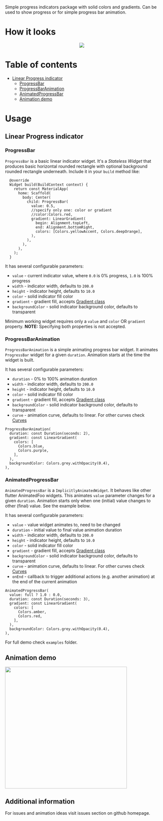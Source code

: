 Simple progress indicators package with solid colors and gradients. Can be used to show progress or for simple progress bar animation. 

# How it looks
<div align="center">
    <img src="https://user-images.githubusercontent.com/30658712/181866655-3741cd9e-623a-41f3-acaa-b35e18dd89b5.jpg"</img> 
</div>

# Table of contents
- [Linear Progress indicator](#linear-progress-indicator)
	- [ProgressBar](#progressbar)
	- [ProgressBarAnimation](#progressbaranimation)
	- [AnimatedProgressBar](#animatedprogressbar)
	- [Animation demo](#animation-demo)

# Usage
## Linear Progress indicator
### ProgressBar
`ProgressBar` is a basic linear indicator widget. It's a _Stateless Widget_ that produces basic horizontal rounded rectangle with optional background rounded rectangle underneath.
Include it in your `build` method like:
```
  @override
  Widget build(BuildContext context) {
    return const MaterialApp(
      home: Scaffold(
        body: Center(
          child: ProgressBar(
            value: 0.5,
            //specify only one: color or gradient
            //color:Colors.red,
            gradient: LinearGradient(
              begin: Alignment.topLeft,
              end: Alignment.bottomRight,
              colors: [Colors.yellowAccent, Colors.deepOrange],
            ),
          ),
        ),
      ),
    );
  }
```

It has several configurable parameters:
- `value` - current indicator value, where `0.0` is 0% progress, `1.0` is 100% progress
- `width` - indicator width, defaults to `200.0`
- `height` - indicator height, defaults to `10.0`
- `color` - solid indicator fill color
- `gradient` - gradient fill, accepts [Gradient class](https://api.flutter.dev/flutter/painting/Gradient-class.html)
- `backgroundColor` - solid indicator background color, defaults to transparent

Minimum working widget requires only a `value` and `color` OR `gradient` property. **NOTE:** Specifying both properties is not accepted.

### ProgressBarAnimation
`ProgressBarAnimation` is a simple animating progress bar widget.
It animates `ProgressBar` widget for a given `duration`. 
Animation starts at the time the widget is built.

It has several configurable parameters:
- `duration` - 0% to 100% animation duration 
- `width` - indicator width, defaults to `200.0`
- `height` - indicator height, defaults to `10.0`
- `color` - solid indicator fill color
- `gradient` - gradient fill, accepts [Gradient class](https://api.flutter.dev/flutter/painting/Gradient-class.html)
- `backgroundColor` - solid indicator background color, defaults to transparent
- `curve` - animation curve, defaults to linear. For other curves check [Curves](https://api.flutter.dev/flutter/animation/Curves-class.html)

```
ProgressBarAnimation(  
  duration: const Duration(seconds: 2),  
  gradient: const LinearGradient(  
    colors: [  
      Colors.blue,  
      Colors.purple,  
    ],  
  ),  
  backgroundColor: Colors.grey.withOpacity(0.4),  
),
```

### AnimatedProgressBar
`AnimatedProgressBar` is a `ImplicitlyAnimatedWidget`. It behaves like other flutter AnimatedFoo widgets. This animates `value` parameter changes for a given `duration`. Animation starts only when one (initial) value changes to other (final) value. See the example below.

It has several configurable parameters:
- `value` - value widget animates to, need to be changed
- `duration` - initial value to final value animation duration 
- `width` - indicator width, defaults to `200.0`
- `height` - indicator height, defaults to `10.0`
- `color` - solid indicator fill color
- `gradient` - gradient fill, accepts [Gradient class](https://api.flutter.dev/flutter/painting/Gradient-class.html)
- `backgroundColor` - solid indicator background color, defaults to transparent
- `curve` - animation curve, defaults to linear. For other curves check [Curves](https://api.flutter.dev/flutter/animation/Curves-class.html)
- `onEnd` - callback to trigger additional actions (e.g. another animation) at the end of the current animation

```
AnimatedProgressBar(  
  value: full ? 1.0 : 0.0,  
  duration: const Duration(seconds: 3),  
  gradient: const LinearGradient(  
    colors: [  
      Colors.amber,  
      Colors.red,  
    ],  
  ),  
  backgroundColor: Colors.grey.withOpacity(0.4),  
),
```

For full demo check `examples` folder.

## Animation demo
<div align="left">
    <img src="https://user-images.githubusercontent.com/30658712/181866672-79f96781-2fd1-4cea-bcd2-b9524033673c.gif" width="400px"</img> 
</div>

## Additional information

For issues and animation ideas visit issues section on github homepage.
